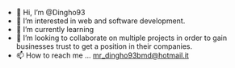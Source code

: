 - 👋 Hi, I’m @Dingho93
- 👀 I’m interested in web and software development.
- 🌱 I’m currently learning 
- 💞️ I’m looking to collaborate on multiple projects in order to gain businesses trust to get a position in their companies.
- 📫 How to reach me ... mr_dingho93bmd@hotmail.it

<!---
Dingho93/Dingho93 is a ✨ special ✨ repository because its `README.md` (this file) appears on your GitHub profile.
You can click the Preview link to take a look at your changes.
--->
